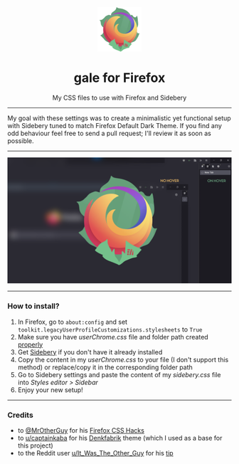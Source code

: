 <p align="center"><img src="image/logo.png" width=100px height=100px></p>
<h1 align="center">gale for Firefox</h1>
<p align="center">My CSS files to use with Firefox and Sidebery</p>
<hr>
<p>My goal with these settings was to create a minimalistic yet functional setup with Sidebery tuned to match Firefox Default Dark Theme. If you find any odd behaviour feel free to send a pull request; I'll review it as soon as possible.</p>
<hr>
<p align="center"><img src="image/thumbnail.png"></p>
<hr>
<h3>How to install?</h3>
<ol>
<li> In Firefox, go to <code>about:config</code> and set <code>toolkit.legacyUserProfileCustomizations.stylesheets</code> to <code>True</code></li>
<li> Make sure you have <i>userChrome.css</i> file and folder path created <a href="https://www.userchrome.org/how-create-userchrome-css.html">properly</a></li>
<li> Get <a href="https://addons.mozilla.org/firefox/addon/sidebery">Sidebery</a> if you don't have it already installed</li>
<li> Copy the content in my <i>userChrome.css</i> to your file (I don't support this method) or replace/copy it in the corresponding folder path</li>
<li> Go to Sidebery settings and paste the content of my <i>sidebery.css</i> file into <i>Styles editor > Sidebar</i> </li>
<li> Enjoy your new setup!</li>
</ol>
<hr>
<h3>Credits</h3>
<ul>
<li>to <a href="https://github.com/MrOtherGuy">@MrOtherGuy</a> for his <a href="https://github.com/MrOtherGuy/firefox-csshacks">Firefox CSS Hacks</a></li>
<li>to <a href="https://www.reddit.com/user/captainkaba/">u/captainkaba</a> for his <a href="https://www.reddit.com/r/FirefoxCSS/comments/rqo5z6/some_people_asked_for_the_css_so_here_is_my_setup/">Denkfabrik</a> theme (which I used as a base for this project)</li>
<li>to the Reddit user <a href="https://www.reddit.com/user/It_Was_The_Other_Guy/">u/It_Was_The_Other_Guy</a> for his <a href="https://www.reddit.com/r/FirefoxCSS/comments/vzcqzn/comment/ig8a8ba/?utm_source=share&utm_medium=web2x&context=3">tip</a></li>
</ul>
